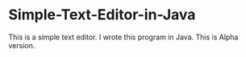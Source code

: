 # Simple-Text-Editor-in-Java
This is a simple text editor. I wrote this program in Java. This is Alpha version.
